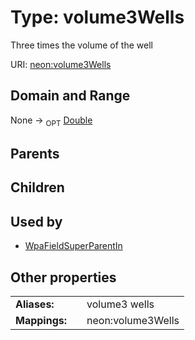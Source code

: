 
# Type: volume3Wells


Three times the volume of the well

URI: [neon:volume3Wells](https://data.neonscience.org/volume3Wells)


## Domain and Range

None ->  <sub>OPT</sub> [Double](types/Double.md)

## Parents


## Children


## Used by

 * [WpaFieldSuperParentIn](WpaFieldSuperParentIn.md)

## Other properties

|  |  |  |
| --- | --- | --- |
| **Aliases:** | | volume3 wells |
| **Mappings:** | | neon:volume3Wells |

